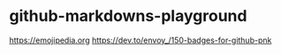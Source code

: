 # github-markdowns-playground

https://emojipedia.org
https://dev.to/envoy_/150-badges-for-github-pnk
